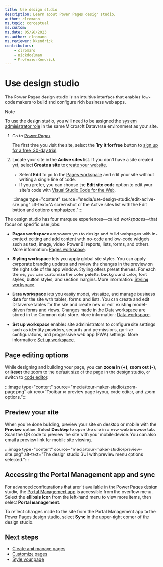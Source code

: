 ```yaml
---
title: Use design studio
description: Learn about Power Pages design studio.
author: clromano
ms.topic: conceptual
ms.custom: 
ms.date: 05/26/2023
ms.author: clromano
ms.reviewer: kkendrick
contributors:
    - clromano
    - nickdoelman
    - ProfessorKendrick
---
```


# Use design studio

The Power Pages design studio is an intuitive interface that enables low-code makers to build and configure rich business web apps.

> [!NOTE]
> To use the design studio, you will need to be assigned the [system administrator role](/power-platform/admin/assign-security-roles) in the same Microsoft Dataverse environment as your site. 

1. Go to [Power Pages](https://make.powerpages.microsoft.com/).

    The first time you visit the site, select the **Try it for free** button to [sign up for a free, 30-day trial](trial-signup.md).

1. Locate your site in the **Active sites** list. If you don't have a site created yet, select **Create a site** to [create your website](create-manage.md).

    - Select **Edit** to go to the [Pages workspace](first-page.md) and edit your site without writing a single line of code.
    - If you prefer, you can choose the **Edit site code** option to edit your site's code with [Visual Studio Code for the Web](../configure/visual-studio-code-editor.md#edit-code-available-in-design-studio).

    :::image type="content" source="media/use-design-studio/edit-active-site.png" alt-text="A screenshot of the Active sites list with the Edit button and options emphasized.":::

The design studio has four marquee experiences—called *workspaces*—that focus on specific user jobs:

- **Pages workspace** empowers you to design and build webpages with in-context editing and add content with no-code and low-code widgets such as text, image, video, Power BI reports, lists, forms, and others. More information: [Pages workspace](first-page.md).

- **Styling workspace** lets you apply global site styles. You can apply corporate branding updates and review the changes in the preview on the right side of the app window. Styling offers preset themes. For each theme, you can customize the color palette, background color, font styles, button styles, and section margins. More information: [Styling workspace](style-site.md).

- **Data workspace** lets you easily model, visualize, and manage business data for the site with tables, forms, and lists. You can create and edit Dataverse tables for the site and create new or edit existing model-driven forms and views. Changes made in the Data workspace are stored in the Common data store. More information: [Data workspace](use-data-workspace.md).

- **Set up workspace** enables site administrators to configure site settings such as identity providers, security and permissions, go-live configurations, and progressive web app (PWA) settings. More information: [Set up workspace](..\configure\setup-workspace.md).

## Page editing options

While designing and building your page, you can **zoom in (+)**, **zoom out (-)**, or **Reset** the zoom to the default size of the page in the design studio, or switch to [code editor](code-editor.md).

:::image type="content" source="media/tour-maker-studio/zoom-page.png" alt-text="Toolbar to preview page layout, code editor, and zoom options.":::

## Preview your site

When you're done building, preview your site on desktop or mobile with the **Preview** option. Select **Desktop** to open the site in a new web browser tab. Scan the QR code to preview the site with your mobile device. You can also email a preview link for mobile site viewing.

:::image type="content" source="media/tour-maker-studio/preview-site.png" alt-text="The design studio GUI with preview menu options selected.":::

## Accessing the Portal Management app and sync

For advanced configurations that aren't available in the Power Pages design studio, the [Portal Management app](../configure/portal-management-app.md) is accessible from the overflow menu. Select the **ellipsis icon** from the left-hand menu to view more items, then select **Portal management**.

To reflect changes made to the site from the Portal Management app to the Power Pages design studio, select **Sync** in the upper-right corner of the design studio.

## Next steps

- [Create and manage pages](first-page.md)
- [Customize pages](customize-pages.md)
- [Style your page](style-site.md)
